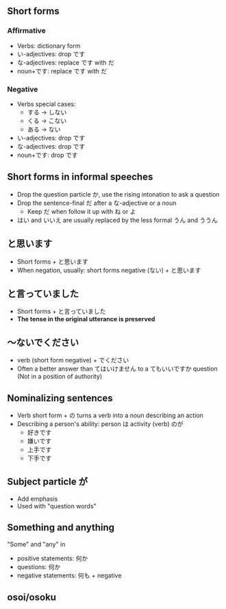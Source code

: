 ## Short forms
### Affirmative
- Verbs: dictionary form
- い-adjectives: drop です
- な-adjectives: replace です with だ
- noun+です: replace です with だ
### Negative
- Verbs special cases: 
	- する → しない
	- くる → こない
	- ある → ない
- い-adjectives: drop です
- な-adjectives: drop です
- noun+です: drop です

## Short forms in informal speeches
- Drop the question particle か, use the rising intonation to ask a question
- Drop the sentence-final だ after a な-adjective or a noun
	- Keep だ when follow it up with ね or よ
- はい and いいえ are usually replaced by the less formal うん and ううん

## と思います
- Short forms + と思います
- When negation, usually: short forms negative (ない) + と思います

## と言っていました
- Short forms + と言っていました
- **The tense in the original utterance is preserved**

## 〜ないでください
- verb (short form negative) + でください
- Often a better answer than てはいけません to a てもいいですか question (Not in a position of authority)

## Nominalizing sentences
- Verb short form + の turns a verb into a noun describing an action
- Describing a person's ability: person は activity (verb) のが
	- 好きです
	- 嫌いです
	- 上手です
	- 下手です

## Subject particle が
- Add emphasis
- Used with "question words"

## Something and anything
"Some" and "any" in 
- positive statements: 何か
- questions: 何か
- negative statements: 何も + negative

## osoi/osoku

